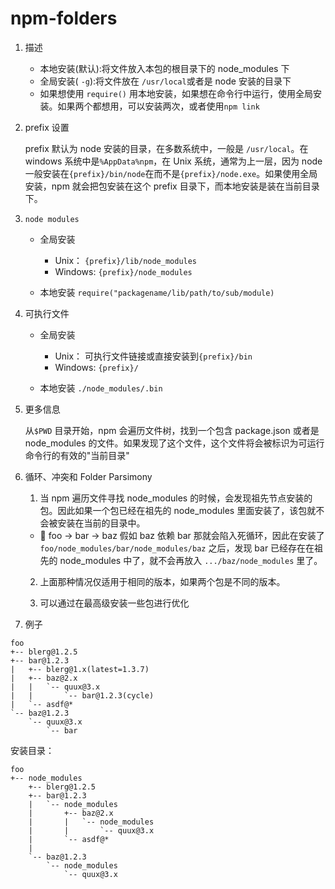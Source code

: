 # npm-folders

1.  描述

    -   本地安装(默认):将文件放入本包的根目录下的 node_modules 下
    -   全局安装( `-g`):将文件放在 `/usr/local`或者是 node 安装的目录下
    -   如果想使用 `require()` 用本地安装，如果想在命令行中运行，使用全局安装。如果两个都想用，可以安装两次，或者使用`npm link`

2.  prefix 设置

    prefix 默认为 node 安装的目录，在多数系统中，一般是 `/usr/local`。在 windows 系统中是`%AppData%npm`，在 Unix 系统，通常为上一层，因为 node 一般安装在`{prefix}/bin/node`在而不是`{prefix}/node.exe`。如果使用全局安装，npm 就会把包安装在这个 prefix 目录下，而本地安装是装在当前目录下。

3.  `node modules`

    -   全局安装

        -   Unix： `{prefix}/lib/node_modules`
        -   Windows: `{prefix}/node_modules`

    -   本地安装 `require("packagename/lib/path/to/sub/module)`

4.  可执行文件

    -   全局安装

        -   Unix： 可执行文件链接或直接安装到`{prefix}/bin`
        -   Windows: `{prefix}/`

    -   本地安装 `./node_modules/.bin`

5.  更多信息

    从`$PWD` 目录开始，npm 会遍历文件树，找到一个包含 package.json 或者是 node_modules 的文件。如果发现了这个文件，这个文件将会被标识为可运行命令行的有效的"当前目录"

6.  循环、冲突和 Folder Parsimony

    1. 当 npm 遍历文件寻找 node_modules 的时候，会发现祖先节点安装的包。因此如果一个包已经在祖先的 node_modules 里面安装了，该包就不会被安装在当前的目录中。

    -   🌰 foo -> bar -> baz 假如 baz 依赖 bar 那就会陷入死循环，因此在安装了 `foo/node_modules/bar/node_modules/baz` 之后，发现 bar 已经存在在祖先的 node_modules 中了，就不会再放入 `.../baz/node_modules` 里了。

    2. 上面那种情况仅适用于相同的版本，如果两个包是不同的版本。

    3. 可以通过在最高级安装一些包进行优化

7.  例子

```
foo
+-- blerg@1.2.5
+-- bar@1.2.3
|   +-- blerg@1.x(latest=1.3.7)
|   +-- baz@2.x
|   |   `-- quux@3.x
|   |       `-- bar@1.2.3(cycle)
|   `-- asdf@*
`-- baz@1.2.3
    `-- quux@3.x
        `-- bar
```

安装目录：

```
foo
+-- node_modules
    +-- blerg@1.2.5
    +-- bar@1.2.3
    |   `-- node_modules
    |       +-- baz@2.x
    |       |   `-- node_modules
    |       |       `-- quux@3.x
    |       `-- asdf@*
    |
    `-- baz@1.2.3
        `-- node_modules
            `-- quux@3.x
```
